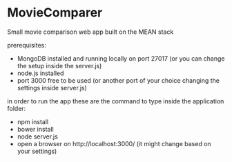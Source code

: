 # MovieComparer
Small movie comparison web app built on the MEAN stack

prerequisites:
- MongoDB installed and running locally on port 27017 (or you can change the setup inside the server.js)
- node.js installed
- port 3000 free to be used (or another port of your choice changing the settings inside server.js)

in order to run the app these are the command to type inside the application folder:
- npm install
- bower install
- node server.js
- open a browser on http://localhost:3000/ (it might change based on your settings)
